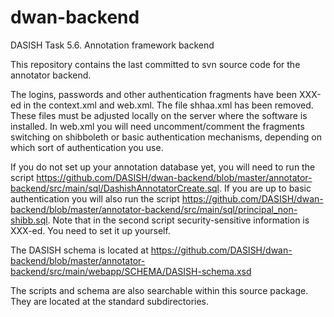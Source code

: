 # dwan-backend
DASISH Task 5.6. Annotation framework backend

This repository contains the last committed to svn source code for the annotator backend. 

The logins, passwords and other authentication fragments have been XXX-ed in the context.xml and web.xml. The file shhaa.xml has been removed. These files must be adjusted locally on the server where the software is installed. In web.xml you will need uncomment/comment the fragments switching on shibboleth or basic authentication mechanisms, depending on which sort of authentication you use.

If you do not set up your annotation database yet, you will need to run the script https://github.com/DASISH/dwan-backend/blob/master/annotator-backend/src/main/sql/DashishAnnotatorCreate.sql. If you are up to basic authentication you will also run the script https://github.com/DASISH/dwan-backend/blob/master/annotator-backend/src/main/sql/principal_non-shibb.sql.  Note that in the second script security-sensitive information is XXX-ed. You need to set it up yourself. 

The DASISH schema is located at https://github.com/DASISH/dwan-backend/blob/master/annotator-backend/src/main/webapp/SCHEMA/DASISH-schema.xsd

The scripts and schema are also searchable within this source package. They are located at the standard subdirectories. 


